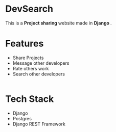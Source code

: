 # DevSearch
This is a <strong> Project sharing </strong> website made in <strong> Django </strong>.



# Features
<ul>
<li> Share Projects </li>
<li> Message other developers </li>
<li> Rate others work </li>
<li> Search other developers </li>
</ul>


<img src="https://picsum.photos/200/300" alt=""/> 



# Tech Stack
<ul>
<li> Django </li>
<li> Postgres</li>
<li> Django REST Framework </li>
</ul>
